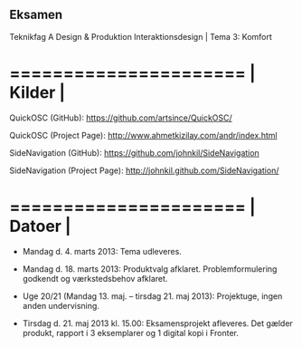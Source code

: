 ##
##  Eksamen
Teknikfag A Design & Produktion Interaktionsdesign | Tema 3: Komfort
##
======================
| Kilder              |
======================

QuickOSC (GitHub):
https://github.com/artsince/QuickOSC/

QuickOSC (Project Page):
http://www.ahmetkizilay.com/andr/index.html

SideNavigation (GitHub):
https://github.com/johnkil/SideNavigation

SideNavigation (Project Page):
http://johnkil.github.com/SideNavigation/

======================
| Datoer              |
======================

- Mandag d. 4. marts 2013:
Tema udleveres.

- Mandag d. 18. marts 2013:
Produktvalg afklaret. Problemformulering godkendt og værkstedsbehov afklaret.

- Uge 20/21 (Mandag 13. maj. – tirsdag 21. maj 2013):
Projektuge, ingen anden undervisning.

- Tirsdag d. 21. maj 2013 kl. 15.00:
Eksamensprojekt afleveres. Det gælder produkt, rapport i 3 eksemplarer og 1 digital kopi i Fronter.
